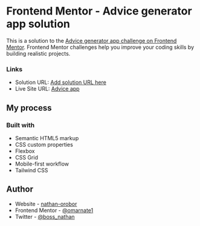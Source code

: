 # Frontend Mentor - Advice generator app solution

This is a solution to the [Advice generator app challenge on Frontend Mentor](https://www.frontendmentor.io/challenges/advice-generator-app-QdUG-13db). Frontend Mentor challenges help you improve your coding skills by building realistic projects.

### Links

- Solution URL: [Add solution URL here](https://www.frontendmentor.io/solutions/responsiveness-with-tailwind-css-flexbox-6JmqaePT-M)
- Live Site URL: [Advice app](https://omarnate1.github.io/advice_generator_app/)

## My process

### Built with

- Semantic HTML5 markup
- CSS custom properties
- Flexbox
- CSS Grid
- Mobile-first workflow
- Tailwind CSS

## Author

- Website - [nathan-orobor](https://nathan-portfolio-eta.vercel.app/)
- Frontend Mentor - [@omarnate1](https://www.frontendmentor.io/profile/omarnate1)
- Twitter - [@boss_nathan](https://x.com/boss_nathan)
